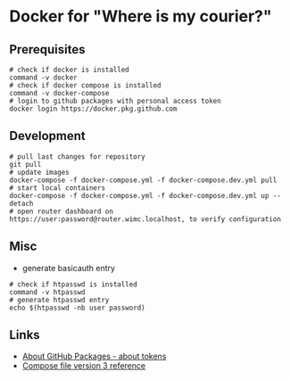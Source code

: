 # Docker for "Where is my courier?"

## Prerequisites
```shell script
# check if docker is installed
command -v docker
# check if docker compose is installed
command -v docker-compose
# login to github packages with personal access token
docker login https://docker.pkg.github.com
```

## Development
```shell script
# pull last changes for repository
git pull
# update images
docker-compose -f docker-compose.yml -f docker-compose.dev.yml pull
# start local containers
docker-compose -f docker-compose.yml -f docker-compose.dev.yml up --detach
# open router dashboard on https://user:password@router.wimc.localhost, to verify configuration
```

## Misc
- generate basicauth entry
```shell script
# check if htpasswd is installed
command -v htpasswd
# generate htpasswd entry
echo $(htpasswd -nb user password)
```

## Links
- [About GitHub Packages - about tokens](https://help.github.com/en/packages/publishing-and-managing-packages/about-github-packages#about-tokens)
- [Compose file version 3 reference](https://docs.docker.com/compose/compose-file/)
